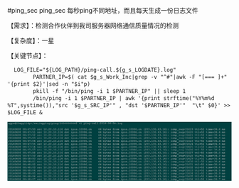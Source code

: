#ping_sec
ping_sec 每秒ping不同地址，而且每天生成一份日志文件

  【需求】：检测合作伙伴到我司服务器网络通信质量情况的检测
  
  【复杂度】：一星
  
  【关键节点】：
  ```
    LOG_FILE="${LOG_PATH}/ping-call.${g_s_LOGDATE}.log"
          PARTNER_IP=$( cat $g_s_Work_Inc|grep -v "^#"|awk -F "[=== ]+" '{print $2}'|sed -n "$i"p)
          pkill -f "/bin/ping -i 1 $PARTNER_IP" || sleep 1
          /bin/ping -i 1 $PARTNER_IP | awk '{print strftime("%Y%m%d %T",systime()),"src '$g_s_SRC_IP'" , "dst '$PARTNER_IP'"  "\t" $0}' >> $LOG_FILE &
  ```
  
  ![image](https://github.com/Luolired/Dev_Shell_Item/blob/master/ping_sec/pinglog.jpg)
